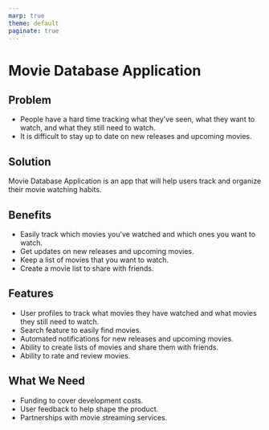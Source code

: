 ```yaml
---
marp: true
theme: default
paginate: true
---
```

# Movie Database Application

## Problem

- People have a hard time tracking what they've seen, what they want to watch, and what they still need to watch.
- It is difficult to stay up to date on new releases and upcoming movies.

## Solution

Movie Database Application is an app that will help users track and organize their movie watching habits.

## Benefits

- Easily track which movies you've watched and which ones you want to watch.
- Get updates on new releases and upcoming movies.
- Keep a list of movies that you want to watch.
- Create a movie list to share with friends.

## Features

- User profiles to track what movies they have watched and what movies they still need to watch.
- Search feature to easily find movies.
- Automated notifications for new releases and upcoming movies.
- Ability to create lists of movies and share them with friends.
- Ability to rate and review movies.

## What We Need

- Funding to cover development costs.
- User feedback to help shape the product.
- Partnerships with movie streaming services.
  